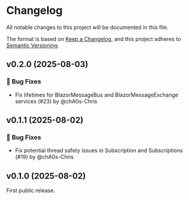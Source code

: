 # Changelog
All notable changes to this project will be documented in this file.

The format is based on [Keep a Changelog](https://keepachangelog.com/en/1.0.0/), and this project adheres to [Semantic Versioning](https://semver.org/spec/v2.0.0.html).




## v0.2.0 (2025-08-03)

### 🐛 Bug Fixes

- Fix lifetimes for BlazorMessageBus and BlazorMessageExchange services (#23) by @chA0s-Chris


## v0.1.1 (2025-08-02)

### 🐛 Bug Fixes

- Fix potential thread safety issues in Subscription and Subscriptions (#19) by @chA0s-Chris


## v0.1.0 (2025-08-02)

First public release.
